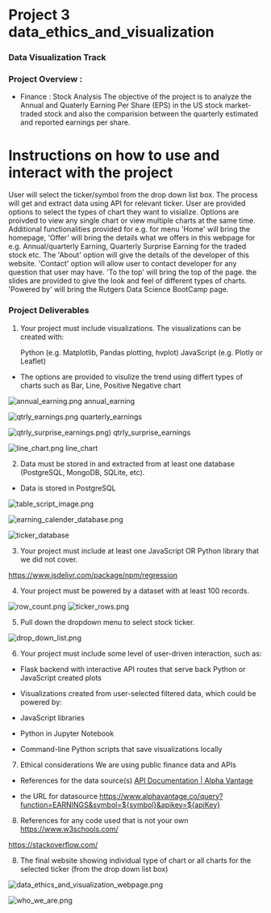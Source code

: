 # Project 3 data_ethics_and_visualization

### Data Visualization Track

### Project Overview : 

* Finance : Stock Analysis 
The objective of the project is to analyze the Annual and Quaterly Earning Per Share (EPS) in the US stock market-traded stock and also the comparision between the quarterly estimated and reported earnings per share. 


# Instructions on how to use and interact with the project
User will select the ticker/symbol from the drop down list box. The process will get and extract data using API for relevant ticker. User are provided options to select the types of chart they want to visialize. Options are proivded to view any single chart or view multiple charts at the same time.
Additional functionalities provided for e.g. for menu 'Home' will bring the homepage, 'Offer' will bring the details what we offers in this webpage for e.g. Annual/quarterly Earning, Quarterly Surprise Earning for the traded stock etc. The 'About' option will give the details of the developer of this website. 'Contact' option will allow user to contact developer for any question that user may have.
'To the top' will bring the top of the page.
the slides are provided to give the look and feel of different types of charts.
'Powered by' will bring the Rutgers Data Science BootCamp page. 

### Project Deliverables

1. Your project must include visualizations. The visualizations can be created with:

    Python (e.g. Matplotlib, Pandas plotting, hvplot)
    JavaScript (e.g. Plotly or Leaflet)

* The options are provided to visulize the trend using differt types of charts such as Bar, Line, Positive Negative chart

![annual_earning.png](./annual_earning.png)
annual_earning

![qtrly_earnings.png](./qtrly_earnings.png)
quarterly_earnings

![qtrly_surprise_earnings.png)](./qtrly_surprise_earnings.png)
qtrly_surprise_earnings

![line_chart.png](./line_chart.png)
line_chart

2. Data must be stored in and extracted from at least one database (PostgreSQL, MongoDB, SQLite, etc).

* Data is stored in PostgreSQL

![table_script_image.png](./table_script_image.png)

![earning_calender_database.png](./earning_calender_database.png)

![ticker_database](./ticker_database.png)

3. Your project must include at least one JavaScript OR Python library that we did not cover.

https://www.jsdelivr.com/package/npm/regression

4. Your project must be powered by a dataset with at least 100 records.

![row_count.png](./row_count.png)
![ticker_rows.png](./ticker_rows.png)


5. Pull down the dropdown menu to select stock ticker.

![drop_down_list.png](./drop_down_list.png)


6. Your project must include some level of user-driven interaction, such as:

* Flask backend with interactive API routes that serve back Python or JavaScript created plots

* Visualizations created from user-selected filtered data, which could be powered by:

- JavaScript libraries

- Python in Jupyter Notebook

- Command-line Python scripts that save visualizations locally

7.  Ethical considerations
We are using public finance data and APIs

- References for the data source(s)
[API Documentation | Alpha Vantage](https://www.alphavantage.co/documentation/)

- the URL for datasource 
https://www.alphavantage.co/query?function=EARNINGS&symbol=${symbol}&apikey=${apiKey}

8. References for any code used that is not your own
https://www.w3schools.com/

https://stackoverflow.com/

8. The final website showing individual type of chart or all charts for the selected ticker (from the drop down list box)

![data_ethics_and_visualization_webpage.png](./data_ethics_and_visualization_webpage.png)

![who_we_are.png](./who_we_are.png)









